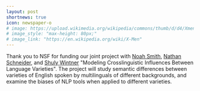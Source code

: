 ```yaml
---
layout: post
shortnews: true
icon: newspaper-o
# image: https://upload.wikimedia.org/wikipedia/commons/thumb/d/d4/Xmencomic-logo.svg/2000px-Xmencomic-logo.svg.png
# image_style: "max-height: 80px;"
# image_link: "https://en.wikipedia.org/wiki/X-Men"
---
```

Thank you to NSF for funding our joint project with [Noah Smith](https://homes.cs.washington.edu/~nasmith/), [Nathan Schneider](http://people.cs.georgetown.edu/nschneid/), and [Shuly Wintner](http://cs.haifa.ac.il/~shuly/Shuly_Wintner/Home.html) "Modeling Crosslinguistic Influences Between Language Varieties". The project will study semantic differences between varieties of English spoken by multilinguals of different backgrounds, and examine the biases of NLP tools when applied to different varieties. 
